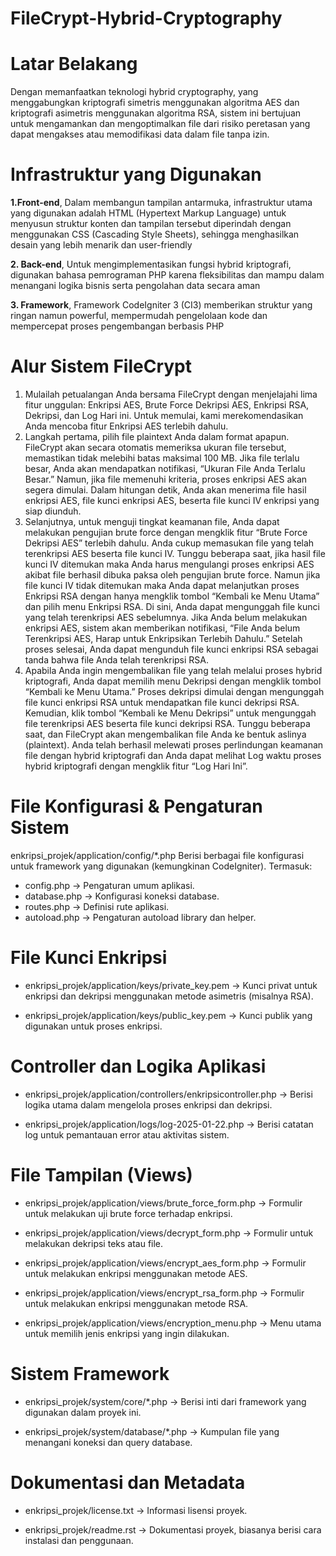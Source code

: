 # FileCrypt-Hybrid-Cryptography
# Latar Belakang
Dengan memanfaatkan teknologi hybrid cryptography, yang menggabungkan kriptografi simetris menggunakan algoritma AES dan kriptografi asimetris menggunakan algoritma RSA, sistem ini bertujuan untuk mengamankan dan mengoptimalkan file dari risiko peretasan yang dapat mengakses atau memodifikasi data dalam file tanpa izin.

# Infrastruktur yang Digunakan
**1.Front-end**, Dalam membangun tampilan antarmuka, infrastruktur utama yang digunakan adalah HTML (Hypertext Markup Language) untuk menyusun struktur konten dan tampilan tersebut diperindah dengan menggunakan CSS (Cascading Style Sheets), sehingga menghasilkan desain yang lebih menarik dan user-friendly

**2. Back-end**, Untuk mengimplementasikan fungsi hybrid kriptografi, digunakan bahasa pemrograman PHP karena fleksibilitas dan mampu dalam menangani logika bisnis serta pengolahan data secara aman

**3. Framework**, Framework CodeIgniter 3 (CI3) memberikan struktur yang ringan namun powerful, mempermudah pengelolaan kode dan mempercepat proses pengembangan berbasis PHP 

# Alur Sistem FileCrypt
1. Mulailah petualangan Anda bersama FileCrypt dengan menjelajahi lima fitur unggulan: Enkripsi AES, Brute Force Dekripsi AES, Enkripsi RSA, Dekripsi, dan Log Hari ini. Untuk memulai, kami merekomendasikan Anda mencoba fitur Enkripsi AES terlebih dahulu.
2. Langkah pertama, pilih file plaintext Anda dalam format apapun. FileCrypt akan secara otomatis memeriksa ukuran file tersebut, memastikan tidak melebihi batas maksimal 100 MB. Jika file terlalu besar, Anda akan mendapatkan notifikasi, “Ukuran File Anda Terlalu Besar.” Namun, jika file memenuhi kriteria, proses enkripsi AES akan segera dimulai. Dalam hitungan detik, Anda akan menerima file hasil enkripsi AES, file kunci enkripsi AES, beserta file kunci IV enkripsi yang siap diunduh.
3. Selanjutnya, untuk menguji tingkat keamanan file, Anda dapat melakukan pengujian brute force dengan mengklik fitur “Brute Force Dekripsi AES” terlebih dahulu. Anda cukup memasukan file yang telah terenkripsi AES beserta file kunci IV. Tunggu beberapa saat, jika hasil file kunci IV ditemukan maka Anda harus mengulangi proses enkripsi AES akibat file berhasil dibuka paksa oleh pengujian brute force. Namun jika file kunci IV tidak ditemukan maka Anda dapat melanjutkan proses Enkripsi RSA dengan hanya mengklik tombol “Kembali ke Menu Utama” dan pilih menu Enkripsi RSA. Di sini, Anda dapat mengunggah file kunci yang telah terenkripsi AES sebelumnya. Jika Anda belum melakukan enkripsi AES, sistem akan memberikan notifikasi, “File Anda belum Terenkripsi AES, Harap untuk Enkripsikan Terlebih Dahulu.” Setelah proses selesai, Anda dapat mengunduh file kunci enkripsi RSA sebagai tanda bahwa file Anda telah terenkripsi RSA.
4. Apabila Anda ingin mengembalikan file yang telah melalui proses hybrid kriptografi, Anda dapat memilih menu Dekripsi dengan mengklik tombol “Kembali ke Menu Utama.” Proses dekripsi dimulai dengan mengunggah file kunci enkripsi RSA untuk mendapatkan file kunci dekripsi RSA. Kemudian, klik tombol “Kembali ke Menu Dekripsi” untuk mengunggah file terenkripsi AES beserta file kunci dekripsi RSA. Tunggu beberapa saat, dan FileCrypt akan mengembalikan file Anda ke bentuk aslinya (plaintext). Anda telah berhasil melewati proses perlindungan keamanan file dengan hybrid kriptografi dan Anda dapat melihat Log waktu proses hybrid kriptografi dengan mengklik fitur “Log Hari Ini”.

# File Konfigurasi & Pengaturan Sistem
enkripsi_projek/application/config/*.php
Berisi berbagai file konfigurasi untuk framework yang digunakan (kemungkinan CodeIgniter). Termasuk:
- config.php → Pengaturan umum aplikasi.
- database.php → Konfigurasi koneksi database.
- routes.php → Definisi rute aplikasi.
- autoload.php → Pengaturan autoload library dan helper.

# File Kunci Enkripsi
- enkripsi_projek/application/keys/private_key.pem
  → Kunci privat untuk enkripsi dan dekripsi menggunakan metode asimetris (misalnya RSA).
  
- enkripsi_projek/application/keys/public_key.pem
  → Kunci publik yang digunakan untuk proses enkripsi.

# Controller dan Logika Aplikasi
- enkripsi_projek/application/controllers/enkripsicontroller.php
  → Berisi logika utama dalam mengelola proses enkripsi dan dekripsi.
  
- enkripsi_projek/application/logs/log-2025-01-22.php
  → Berisi catatan log untuk pemantauan error atau aktivitas sistem.

# File Tampilan (Views)
- enkripsi_projek/application/views/brute_force_form.php
  → Formulir untuk melakukan uji brute force terhadap enkripsi.
  
- enkripsi_projek/application/views/decrypt_form.php
  → Formulir untuk melakukan dekripsi teks atau file.
  
- enkripsi_projek/application/views/encrypt_aes_form.php
  → Formulir untuk melakukan enkripsi menggunakan metode AES.
  
- enkripsi_projek/application/views/encrypt_rsa_form.php
  → Formulir untuk melakukan enkripsi menggunakan metode RSA.
  
- enkripsi_projek/application/views/encryption_menu.php
  → Menu utama untuk memilih jenis enkripsi yang ingin dilakukan.

# Sistem Framework
- enkripsi_projek/system/core/*.php
  → Berisi inti dari framework yang digunakan dalam proyek ini.

- enkripsi_projek/system/database/*.php
  → Kumpulan file yang menangani koneksi dan query database.

# Dokumentasi dan Metadata
- enkripsi_projek/license.txt
  → Informasi lisensi proyek.

- enkripsi_projek/readme.rst
  → Dokumentasi proyek, biasanya berisi cara instalasi dan penggunaan.
